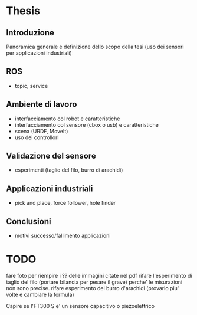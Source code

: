 # Thesis

## Introduzione
Panoramica generale e definizione dello scopo della tesi (uso dei sensori per applicazioni industriali)

## ROS
- topic, service

## Ambiente di lavoro
- interfacciamento col robot e caratteristiche
- interfacciamento col sensore (cbox o usb) e caratteristiche
- scena (URDF, MoveIt)
- uso dei controllori

## Validazione del sensore
- esperimenti (taglio del filo, burro di arachidi)

## Applicazioni industriali
- pick and place, force follower, hole finder

## Conclusioni
- motivi successo/fallimento applicazioni 


# TODO
fare foto per riempire i ?? delle immagini citate nel pdf
rifare l'esperimento di taglio del filo (portare bilancia per pesare il grave) perche' le misurazioni non sono precise. 
rifare esperimento del burro d'arachidi (provarlo piu' volte e cambiare la formula)

Capire se l'FT300 S e' un sensore capacitivo o piezoelettrico